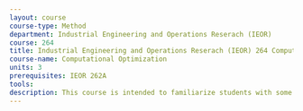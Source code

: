 ```yaml
---
layout: course 
course-type: Method
department: Industrial Engineering and Operations Reserach (IEOR)
course: 264
title: Industrial Engineering and Operations Reserach (IEOR) 264 Computational Optimization
course-name: Computational Optimization
units: 3
prerequisites: IEOR 262A
tools: 
description: This course is intended to familiarize students with some of the primary research methods used to study mass media texts and audiences (and the relationship between the two). Because the field of media studies has historical roots in both the social sciences and humanities, the course will cover both quantitative and qualitative approaches to communications research. Course readings will describe research methods, offer examples of research projects and findings, and present critiques of research studies and methods. 
---
```

